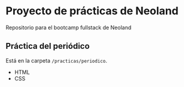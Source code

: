 # Proyecto de prácticas de Neoland

Repositorio para el bootcamp fullstack de Neoland

## Práctica del periódico

Está en la carpeta ```/practicas/periodico```.

* HTML
* CSS
